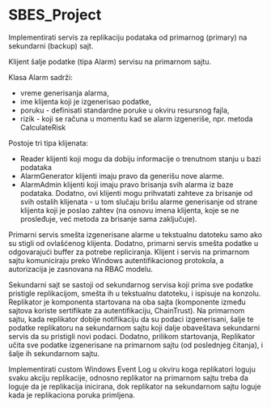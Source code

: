 # SBES_Project

Implementirati servis za replikaciju podataka od primarnog (primary) na sekundarni (backup) sajt.

Klijent šalje podatke (tipa Alarm) servisu na primarnom sajtu.

Klasa Alarm sadrži:

- vreme generisanja alarma,
- ime klijenta koji je izgenerisao podatke,
- poruku - definisati standardne poruke u okviru resursnog fajla,
- rizik - koji se računa u momentu kad se alarm izgeneriše, npr. metoda CalculateRisk

Postoje tri tipa klijenata:

- Reader klijenti koji mogu da dobiju informacije o trenutnom stanju u bazi podataka
- AlarmGenerator klijenti imaju pravo da generišu nove alarme.
- AlarmAdmin klijenti koji imaju pravo brisanja svih alarma iz baze podataka. Dodatno, ovi klijenti mogu prihvatati zahteve za brisanje od svih ostalih klijenata - u tom slučaju brišu alarme generisanje od strane klijenta koji je poslao zahtev (na osnovu imena klijenta, koje se ne prosleđuje, već metoda za brisanje sama zaključuje).

Primarni servis smešta izgenerisane alarme u tekstualnu datoteku samo ako su stigli od ovlašćenog klijenta. Dodatno, primarni servis smešta podatke u odgovarajući buffer za potrebe repliciranja. Klijent i servis na primarnom sajtu komuniciraju preko Windows autentifikacionog protokola, a autorizacija je zasnovana na RBAC modelu.

Sekundarni sajt se sastoji od sekundarnog servisa koji prima sve podatke pristigle replikacijom, smešta ih u tekstualnu datoteku, i ispisuje na konzolu. Replikator je komponenta startovana na oba sajta (komponente između sajtova koriste sertifikate za autentifikaciju, ChainTrust). Na primarnom sajtu, kada replikator dobije notifikaciju da su podaci izgenerisani, šalje te podatke replikatoru na sekundarnom sajtu koji dalje obaveštava sekundarni servis da su pristigli novi podaci. Dodatno, prilikom startovanja, Replikator učita sve podatke izgenerisane na primarnom sajtu (od poslednjeg čitanja), i šalje ih sekundarnom sajtu.

Implementirati custom Windows Event Log u okviru koga replikatori loguju svaku akciju replikacije, odnosno replikator na primarnom sajtu treba da loguje da je replikacija inicirana, dok replikator na sekundarnom sajtu loguje kada je replikaciona poruka primljena.
